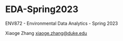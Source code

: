 # EDA-Spring2023
ENV872 - Environmental Data Analytics - Spring 2023

Xiaoge Zhang
xiaoge.zhang@duke.edu